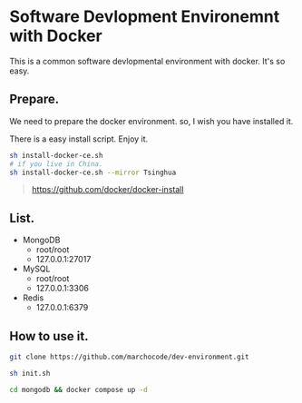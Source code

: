 # Software Devlopment Environemnt with Docker
This is a common software devlopmental environment with docker. It's so easy.

## Prepare.
We need to prepare the docker environment. so, I wish you have installed it.

There is a easy install script. Enjoy it.
```sh
sh install-docker-ce.sh
# if you live in China.
sh install-docker-ce.sh --mirror Tsinghua
```
> https://github.com/docker/docker-install


## List.

- MongoDB
  - root/root
  - 127.0.0.1:27017
- MySQL
  - root/root
  - 127.0.0.1:3306
- Redis
  - 127.0.0.1:6379

## How to use it.

```sh
git clone https://github.com/marchocode/dev-environment.git

sh init.sh

cd mongodb && docker compose up -d
```
